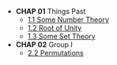 * **CHAP 01** Things Past
  * [1.1 Some Number Theory](/algebra-rotman/chap01/1-number-theory)
  * [1.2 Root of Unity](/algebra-rotman/chap01/2-root-of-unity)
  * [1.3 Some Set Theory](/algebra-rotman/chap01/3-some-set-theory)
* **CHAP 02** Group I
  * [2.2 Permutations](/algebra-rotman/chap02/2-permutations)

